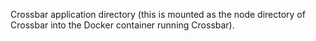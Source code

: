 Crossbar application directory (this is mounted as the node directory of Crossbar into the Docker container running Crossbar).
